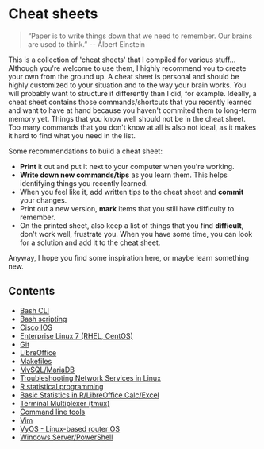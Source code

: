 # Cheat sheets

> “Paper is to write things down that we need to remember. Our brains are used to think.”
> -- Albert Einstein

This is a collection of 'cheat sheets' that I compiled for various stuff... Although you're welcome to use them, I highly recommend you to create your own from the ground up. A cheat sheet is personal and should be highly customized to your situation and to the way your brain works. You will probably want to structure it differently than I did, for example. Ideally, a cheat sheet contains those commands/shortcuts that you recently learned and want to have at hand because you haven't commited them to long-term memory yet. Things that you know well should not be in the cheat sheet. Too many commands that you don't know at all is also not ideal, as it makes it hard to find what you need in the list.

Some recommendations to build a cheat sheet:

* **Print** it out and put it next to your computer when you're working.
* **Write down new commands/tips** as you learn them. This helps identifying things you recently learned.
* When you feel like it, add written tips to the cheat sheet and **commit** your changes.
* Print out a new version, **mark** items that you still have difficulty to remember.
* On the printed sheet, also keep a list of things that you find **difficult**, don't work well, frustrate you. When you have some time, you can look for a solution and add it to the cheat sheet.

Anyway, I hope you find some inspiration here, or maybe learn something new.

## Contents

- [Bash CLI](Bash-CLI.md)
- [Bash scripting](Bash.md)
- [Cisco IOS](CiscoIOS.md)
- [Enterprise Linux 7 (RHEL, CentOS)](EL7.md)
- [Git](Git.md)
- [LibreOffice](LibreOffice.md)
- [Makefiles](Makefile.md)
- [MySQL/MariaDB](docs/MySQL-MariaDB.md)
- [Troubleshooting Network Services in Linux](NetworkTroubleshooting.md)
- [R statistical programming](R.md)
- [Basic Statistics in R/LibreOffice Calc/Excel](Statistics.md)
- [Terminal Multiplexer (tmux)](tmux.md)
- [Command line tools](tools.md)
- [Vim](Vim.md)
- [VyOS - Linux-based router OS](VyOS.md)
- [Windows Server/PowerShell](Windows.md)

